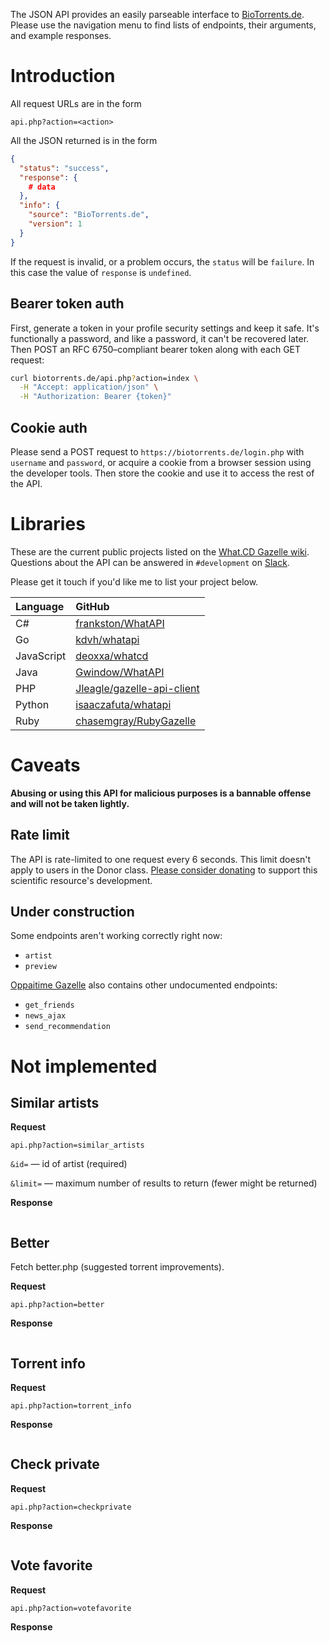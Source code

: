 The JSON API provides an easily parseable interface to [BioTorrents.de](https://biotorrents.de).
Please use the navigation menu to find lists of endpoints, their arguments, and example responses.

# Introduction

All request URLs are in the form

`api.php?action=<action>`

All the JSON returned is in the form

```json
{
  "status": "success",
  "response": {
    # data
  },
  "info": {
    "source": "BioTorrents.de",
    "version": 1
  }
}
```

If the request is invalid, or a problem occurs, the `status` will be `failure`.
In this case the value of `response` is `undefined`.

## Bearer token auth

First, generate a token in your profile security settings and keep it safe.
It's functionally a password, and like a password, it can't be recovered later.
Then POST an RFC 6750–compliant bearer token along with each GET request:

```sh
curl biotorrents.de/api.php?action=index \
  -H "Accept: application/json" \
  -H "Authorization: Bearer {token}"
```

## Cookie auth

Please send a POST request to `https://biotorrents.de/login.php` with `username` and `password`,
or acquire a cookie from a browser session using the developer tools.
Then store the cookie and use it to access the rest of the API.

# Libraries

These are the current public projects listed on the
[What.CD Gazelle wiki](https://github.com/WhatCD/Gazelle/wiki/JSON-API-Documentation).
Questions about the API can be answered in `#development` on
[Slack](https://join.slack.com/t/biotorrents/shared_invite/enQtODY2Mzg5NzI2OTk5LWQ0NmRlYzZmYTYwMzc3MjJlMzc4ZGJkNzQ1OWE4NDAxYTc3ZTdjY2NkOGRjNDA5MDAxZTA1Y2Y3M2MzMzIwZGY).

Please get it touch if you'd like me to list your project below.

| Language   | GitHub                                                                      |
| :--------- | :-------------------------------------------------------------------------- |
| C#         | [frankston/WhatAPI](https://github.com/frankston/WhatAPI)                   |
| Go         | [kdvh/whatapi](https://github.com/kdvh/whatapi)                             |
| JavaScript | [deoxxa/whatcd](https://github.com/deoxxa/whatcd)                           |
| Java       | [Gwindow/WhatAPI](https://github.com/Gwindow/WhatAPI)                       |
| PHP        | [Jleagle/gazelle-api-client](https://github.com/Jleagle/gazelle-api-client) |
| Python     | [isaaczafuta/whatapi](https://github.com/isaaczafuta/whatapi)               |
| Ruby       | [chasemgray/RubyGazelle](https://github.com/chasemgray/RubyGazelle)         |

# Caveats

**Abusing or using this API for malicious purposes is a bannable offense and will not be taken lightly.**

## Rate limit

The API is rate-limited to one request every 6 seconds.
This limit doesn't apply to users in the Donor class.
[Please consider donating](https://www.patreon.com/biotorrents)
to support this scientific resource's development.

## Under construction

Some endpoints aren't working correctly right now:

- `artist`
- `preview`

[Oppaitime Gazelle](https://git.oppaiti.me/Oppaitime/Gazelle)
also contains other undocumented endpoints:

- `get_friends`
- `news_ajax`
- `send_recommendation`

# Not implemented

## Similar artists

**Request**

`api.php?action=similar_artists`

`&id=` — id of artist (required)

`&limit=` — maximum number of results to return (fewer might be returned)

**Response**

```json

```

## Better

Fetch better.php (suggested torrent improvements).

**Request**

`api.php?action=better`

**Response**

```json

```

## Torrent info

**Request**

`api.php?action=torrent_info`

**Response**

```json

```

## Check private

**Request**

`api.php?action=checkprivate`

**Response**

```json

```

## Vote favorite

**Request**

`api.php?action=votefavorite`

**Response**

```json

```
